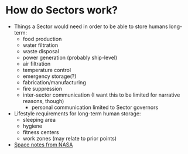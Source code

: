 How do Sectors work?
====================
- Things a Sector would need in order to be able to store humans long-term:
    - food production
    - water filtration
    - waste disposal
    - power generation (probably ship-level)
    - air filtration
    - temperature control
    - emergency storage(?)
    - fabrication/manufacturing
    - fire suppression
    - inter-sector communication (I want this to be limited for narrative
      reasons, though)
        - personal communication limited to Sector governors
- Lifestyle requirements for long-term human storage:
    - sleeping area
    - hygiene
    - fitness centers
    - work zones (may relate to prior points)
- [Space notes from NASA](https://ntrs.nasa.gov/)
